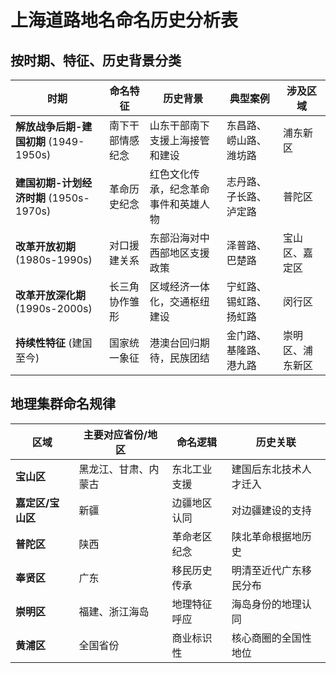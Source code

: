 # 上海道路地名命名历史分析表

## 按时期、特征、历史背景分类

| 时期 | 命名特征 | 历史背景 | 典型案例 | 涉及区域 |
|------|----------|----------|----------|----------|
| **解放战争后期-建国初期** (1949-1950s) | 南下干部情感纪念 | 山东干部南下支援上海接管和建设 | 东昌路、崂山路、潍坊路 | 浦东新区 |
| **建国初期-计划经济时期** (1950s-1970s) | 革命历史纪念 | 红色文化传承，纪念革命事件和英雄人物 | 志丹路、子长路、泸定路 | 普陀区 |
| **改革开放初期** (1980s-1990s) | 对口援建关系 | 东部沿海对中西部地区支援政策 | 泽普路、巴楚路 | 宝山区、嘉定区 |
| **改革开放深化期** (1990s-2000s) | 长三角协作雏形 | 区域经济一体化，交通枢纽建设 | 宁虹路、锡虹路、扬虹路 | 闵行区 |
| **持续性特征** (建国至今) | 国家统一象征 | 港澳台回归期待，民族团结 | 金门路、基隆路、港九路 | 崇明区、浦东新区 |

## 地理集群命名规律

| 区域 | 主要对应省份/地区 | 命名逻辑 | 历史关联 |
|------|------------------|----------|----------|
| **宝山区** | 黑龙江、甘肃、内蒙古 | 东北工业支援 | 建国后东北技术人才迁入 |
| **嘉定区/宝山区** | 新疆 | 边疆地区认同 | 对边疆建设的支持 |
| **普陀区** | 陕西 | 革命老区纪念 | 陕北革命根据地历史 |
| **奉贤区** | 广东 | 移民历史传承 | 明清至近代广东移民分布 |
| **崇明区** | 福建、浙江海岛 | 地理特征呼应 | 海岛身份的地理认同 |
| **黄浦区** | 全国省份 | 商业标识性 | 核心商圈的全国性地位 |

